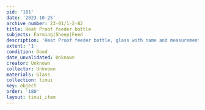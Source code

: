 ```yaml
---
pid: '181'
date: '2023-10-25'
archive_number: 23-01/1-2-82
title: Heat Proof feeder bottle
subjects: Farming|Sheep|Feed
description: 'Heat Proof feeder bottle, glass with name and measurements in the glass. '
extent: '1'
condition: Good
date_unvalidated: Unknown
creator: Unknown
collector: Unknown
materials: Glass
collection: tinui
key: object
order: '180'
layout: tinui_item
---
```

